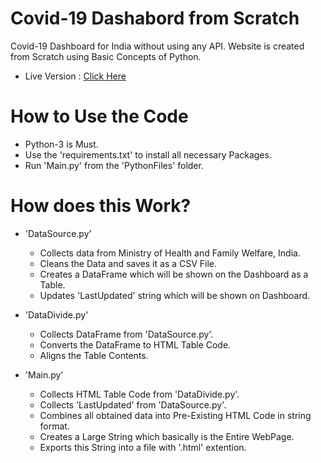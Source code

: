 # Covid-19 Dashabord from Scratch
Covid-19 Dashboard for India without using any API. 
Website is created from Scratch using Basic Concepts of Python.

* Live Version : [Click Here](https://covid19dashboard.social/)

# How to Use the Code

* Python-3 is Must.
* Use the 'requirements.txt' to install all necessary Packages.
* Run 'Main.py' from the 'PythonFiles' folder.

# How does this Work?

* 'DataSource.py' 
	+ Collects data from Ministry of Health and Family Welfare, India.
	+ Cleans the Data and saves it as a CSV File.
	+ Creates a DataFrame which will be shown on the Dashboard as a Table.
	+ Updates 'LastUpdated' string which will be shown on Dashboard.

* 'DataDivide.py' 
	+ Collects DataFrame from 'DataSource.py'.
	+ Converts the DataFrame to HTML Table Code.
	+ Aligns the Table Contents.

* 'Main.py' 
	+ Collects HTML Table Code from 'DataDivide.py'.
	+ Collects 'LastUpdated' from 'DataSource.py'.
	+ Combines all obtained data into Pre-Existing HTML Code in string format.
	+ Creates a Large String which basically is the Entire WebPage.
	+ Exports this String into a file with '.html' extention.